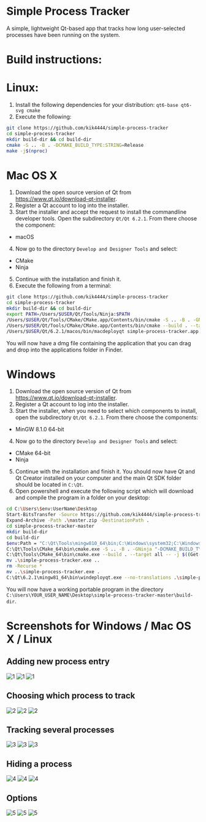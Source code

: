 
# Simple Process Tracker
A simple, lightweight Qt-based app that tracks how long user-selected processes have been running on the system.

# Build instructions:

# Linux:
1. Install the following dependencies for your distribution: `qt6-base qt6-svg cmake`
2. Execute the following:
```bash
git clone https://github.com/kik4444/simple-process-tracker
cd simple-process-tracker
mkdir build-dir && cd build-dir
cmake -S .. -B . -DCMAKE_BUILD_TYPE:STRING=Release
make -j$(nproc)
```

# Mac OS X
1. Download the open source version of Qt from https://www.qt.io/download-qt-installer.
2. Register a Qt account to log into the installer.
3. Start the installer and accept the request to install the commandline developer tools. Open the subdirectory `Qt/Qt 6.2.1`. From there choose the component:
- macOS
4. Now go to the directory `Develop and Designer Tools` and select:
- CMake
- Ninja
5. Continue with the installation and finish it.
6. Execute the following from a terminal:
```bash
git clone https://github.com/kik4444/simple-process-tracker
cd simple-process-tracker
mkdir build-dir && cd build-dir
export PATH=/Users/$USER/Qt/Tools/Ninja:$PATH
/Users/$USER/Qt/Tools/CMake/CMake.app/Contents/bin/cmake -S .. -B . -GNinja -DCMAKE_BUILD_TYPE:STRING=Release "-DCMAKE_PROJECT_INCLUDE_BEFORE:PATH=/Users/$USER/Qt/Qt Creator.app/Contents/Resources/package-manager/auto-setup.cmake" -DQT_QMAKE_EXECUTABLE:STRING=/Users/$USER/Qt/6.2.1/macos/bin/qmake -DCMAKE_PREFIX_PATH:STRING=/Users/$USER/Qt/6.2.1/macos -DCMAKE_C_COMPILER:STRING=/usr/bin/clang -DCMAKE_CXX_COMPILER:STRING=/usr/bin/clang++
/Users/$USER/Qt/Tools/CMake/CMake.app/Contents/bin/cmake --build . --target all -- -j$(sysctl -n hw.ncpu)
/Users/$USER/Qt/6.2.1/macos/bin/macdeployqt simple-process-tracker.app -dmg
```

You will now have a dmg file containing the application that you can drag and drop into the applications folder in Finder.

# Windows
1. Download the open source version of Qt from https://www.qt.io/download-qt-installer.
2. Register a Qt account to log into the installer.
3. Start the installer, when you need to select which components to install, open the subdirectory `Qt/Qt 6.2.1`. From there choose the components:
- MinGW 8.1.0 64-bit
4. Now go to the directory `Develop and Designer Tools` and select:
- CMake 64-bit
- Ninja
5. Continue with the installation and finish it. You should now have Qt and Qt Creator installed on your computer and the main Qt SDK folder should be located in `C:\Qt`.
6. Open powershell and execute the following script which will download and compile the program in a folder on your desktop:
```bash
cd C:\Users\$env:UserName\Desktop
Start-BitsTransfer -Source https://github.com/kik4444/simple-process-tracker/archive/refs/heads/master.zip -Destination .
Expand-Archive -Path .\master.zip -DestinationPath .
cd simple-process-tracker-master
mkdir build-dir
cd build-dir
$env:Path = "C:\Qt\Tools\mingw810_64\bin;C:\Windows\system32;C:\Windows;C:\Windows\System32\Wbem;C:\Windows\System32\WindowsPowerShell\v1.0\;C:\Windows\System32\OpenSSH\;C:\Qt\Tools\Ninja;"
C:\Qt\Tools\CMake_64\bin\cmake.exe -S .. -B . -GNinja "-DCMAKE_BUILD_TYPE:STRING=Release" "-DCMAKE_PROJECT_INCLUDE_BEFORE:PATH=C:/Qt/Tools/QtCreator/share/qtcreator/package-manager/auto-setup.cmake" "-DQT_QMAKE_EXECUTABLE:STRING=C:/Qt/6.2.1/mingw81_64/bin/qmake.exe" "-DCMAKE_PREFIX_PATH:STRING=C:/Qt/6.2.1/mingw81_64" "-DCMAKE_C_COMPILER:STRING=C:/Qt/Tools/mingw810_64/bin/gcc.exe" "-DCMAKE_CXX_COMPILER:STRING=C:/Qt/Tools/mingw810_64/bin/g++.exe"
C:\Qt\Tools\CMake_64\bin\cmake.exe --build . --target all -- -j $((Get-CimInstance Win32_ComputerSystem).NumberOfLogicalProcessors)
mv .\simple-process-tracker.exe ..
rm -Recurse *
mv ..\simple-process-tracker.exe .
C:\Qt\6.2.1\mingw81_64\bin\windeployqt.exe --no-translations .\simple-process-tracker.exe
```

You will now have a working portable program in the directory `C:\Users\YOUR_USER_NAME\Desktop\simple-process-tracker-master\build-dir`.

# Screenshots for Windows / Mac OS X / Linux
## Adding new process entry
![1](https://user-images.githubusercontent.com/7779637/140617125-652b62c4-c48d-4b44-a0f5-cd24a591c844.PNG)
![1](https://user-images.githubusercontent.com/7779637/140617162-afa14cdf-bf6b-40d5-9e2b-295c2ae49873.png)
![1](https://user-images.githubusercontent.com/7779637/140617163-525c74be-9ad2-43e5-b1cf-e13bb0a00287.png)

## Choosing which process to track
![2](https://user-images.githubusercontent.com/7779637/140617343-652c7825-0c06-4dbd-ba97-aa23e48ef28c.PNG)
![2](https://user-images.githubusercontent.com/7779637/140617344-8e179e22-372f-42c5-8db1-5cd36e703025.png)
![2](https://user-images.githubusercontent.com/7779637/140617346-6bcd4b59-2bbd-4d74-854f-0b52f7dcb9da.png)

## Tracking several processes
![3](https://user-images.githubusercontent.com/7779637/140617373-365c09c0-a3e3-4874-ba2c-f9727b9a0d5e.PNG)
![3](https://user-images.githubusercontent.com/7779637/140617374-66a8d18b-2293-4e70-af37-51538adeac7d.png)
![3](https://user-images.githubusercontent.com/7779637/140617377-038f6a80-59b1-48f7-a6fa-47f6df13b74e.png)

## Hiding a process
![4](https://user-images.githubusercontent.com/7779637/140617383-b2024a53-6da5-4b9d-b286-b63bf16016db.PNG)
![4](https://user-images.githubusercontent.com/7779637/140617384-fed8d57b-4d08-4e2a-a2f5-780f832c8a75.png)
![4](https://user-images.githubusercontent.com/7779637/140617386-a419081c-7456-46f9-a41e-eaadef488735.png)

## Options
![5](https://user-images.githubusercontent.com/7779637/140617398-65620483-59a1-4721-abb9-d110b65445c2.PNG)
![5](https://user-images.githubusercontent.com/7779637/140617400-c8246161-e11f-46fd-965a-38521777dc7e.png)
![5](https://user-images.githubusercontent.com/7779637/140617401-83781aeb-aa42-4af5-a265-8cdd636211c9.png)